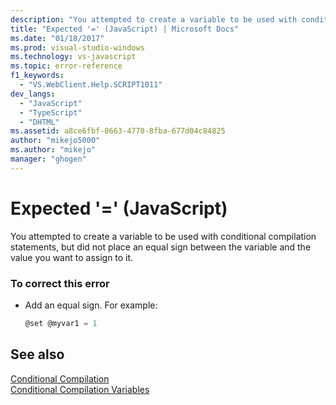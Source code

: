 ```yaml
---
description: "You attempted to create a variable to be used with conditional compilation statements, but did not place an equal sign between the variable and the value you want to assign to it."
title: "Expected '=' (JavaScript) | Microsoft Docs"
ms.date: "01/18/2017"
ms.prod: visual-studio-windows
ms.technology: vs-javascript
ms.topic: error-reference
f1_keywords: 
  - "VS.WebClient.Help.SCRIPT1011"
dev_langs: 
  - "JavaScript"
  - "TypeScript"
  - "DHTML"
ms.assetid: a8ce6fbf-8663-4770-8fba-677d04c84825
author: "mikejo5000"
ms.author: "mikejo"
manager: "ghogen"
---
```

# Expected '=' (JavaScript)
You attempted to create a variable to be used with conditional compilation statements, but did not place an equal sign between the variable and the value you want to assign to it.  
  
### To correct this error  
  
- Add an equal sign. For example:  
  
    ```JavaScript  
    @set @myvar1 = 1  
    ```  
  
## See also  
 [Conditional Compilation](/previous-versions/windows/internet-explorer/ie-developer/scripting-articles/121hztk3(v=vs.84))   
 [Conditional Compilation Variables](/previous-versions/windows/internet-explorer/ie-developer/scripting-articles/s59bkzce(v=vs.84))
